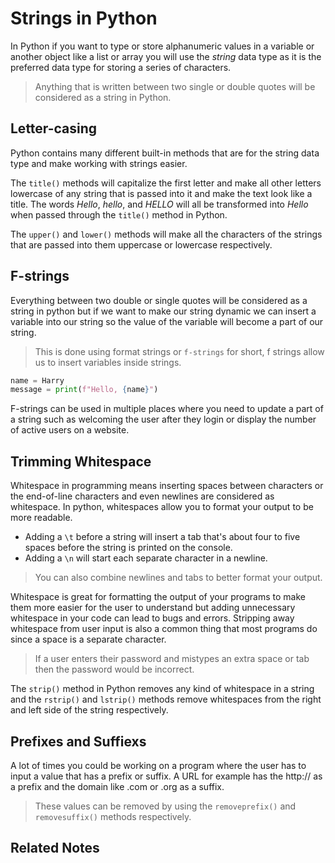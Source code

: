 # Strings in Python

In Python if you want to type or store alphanumeric values in a variable or another object like a list or array you will use the _string_ data type as it is the preferred data type for storing a series of characters.

> Anything that is written between two single or double quotes will be considered as a string in Python.

## Letter-casing
Python contains many different built-in methods that are for the string data type and make working with strings easier.

The `title()` methods will capitalize the first letter and make all other letters lowercase of any string that is passed into it and make the text look like a title. The words _Hello_, _hello_, and _HELLO_ will all be transformed into _Hello_ when passed through the `title()` method in Python.

The `upper()` and `lower()` methods will make all the characters of the strings that are passed into them uppercase or lowercase respectively.
## F-strings
Everything between two double or single quotes will be considered as a string in python but if we want to make our string dynamic we can insert a variable into our string so the value of the variable will become a part of our string.

> This is done using format strings or `f-strings` for short, f strings allow us to insert variables inside strings.

```python
name = Harry
message = print(f"Hello, {name}")
```

F-strings can be used in multiple places where you need to update a part of a string such as welcoming the user after they login or display the number of active users on a website.

## Trimming Whitespace

Whitespace in programming means inserting spaces between characters or the end-of-line characters and even newlines are considered as whitespace. In python, whitespaces allow you to format your output to be more readable.

- Adding a `\t` before a string will insert a tab that's about four to five spaces before the string is printed on the console.
- Adding a `\n` will start each separate character in a newline.

> You can also combine newlines and tabs to better format your output.

Whitespace is great for formatting the output of your programs to make them more easier for the user to understand but adding unnecessary whitespace in your code can lead to bugs and errors. Stripping away whitespace from user input is also a common thing that most programs do since a space is a separate character.

> If a user enters their password and mistypes an extra space or tab then the password would be incorrect.

The `strip()` method in Python removes any kind of whitespace in a string and the `rstrip()` and `lstrip()` methods remove whitespaces from the right and left side of the string respectively.

## Prefixes and Suffiexs
A lot of times you could be working on a program where the user has to input a value that has a prefix or suffix. A URL for example has the http:// as a prefix and the domain like .com or .org as a suffix.

> These values can be removed by using the `removeprefix()` and `removesuffix()` methods respectively.

## Related Notes